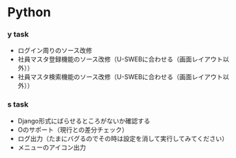 # Python

### y task
- ログイン周りのソース改修
- 社員マスタ登録機能のソース改修（U-SWEBに合わせる（画面レイアウト以外））
- 社員マスタ検索機能のソース改修（U-SWEBに合わせる（画面レイアウト以外））

### s task
- Django形式にばらせるところがないか確認する
- Oのサポート（現行との差分チェック）
- ログ出力（たまにバグるのでその時は設定を消して実行してみてください）
- メニューのアイコン出力
